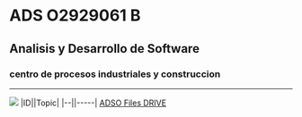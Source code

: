 # ADS O2929061 B
## Analisis y Desarrollo de Software
### centro de procesos industriales y construccion
---
![](https://tinyurl.com/5n78mrz4)
|ID||Topic|
|--||-----|
[ADSO Files DRIVE](https://tinyurl.com/5n78mrz4)
